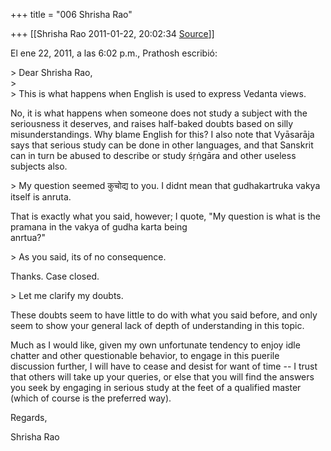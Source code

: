 +++
title = "006 Shrisha Rao"

+++
[[Shrisha Rao	2011-01-22, 20:02:34 [Source](https://groups.google.com/g/bvparishat/c/tLU7mvXUYkE)]]



El ene 22, 2011, a las 6:02 p.m., Prathosh escribió:

\> Dear Shrisha Rao,  
\>  
\> This is what happens when English is used to express Vedanta views.

No, it is what happens when someone does not study a subject with the seriousness it deserves, and raises half-baked doubts based on silly misunderstandings. Why blame English for this? I also note that Vyāsarāja says that serious study can be done in other languages, and that Sanskrit can in turn be abused to describe or study śṛṅgāra and other useless subjects also.

\> My question seemed कुचोद्य to you. I didnt mean that gudhakartruka vakya itself is anruta.

That is exactly what you said, however; I quote, "My question is what is the pramana in the vakya of gudha karta being  
anrtua?"

\> As you said, its of no consequence.

Thanks. Case closed.

\> Let me clarify my doubts.

These doubts seem to have little to do with what you said before, and only seem to show your general lack of depth of understanding in this topic.

Much as I would like, given my own unfortunate tendency to enjoy idle chatter and other questionable behavior, to engage in this puerile discussion further, I will have to cease and desist for want of time -- I trust that others will take up your queries, or else that you will find the answers you seek by engaging in serious study at the feet of a qualified master (which of course is the preferred way).

Regards,

Shrisha Rao

